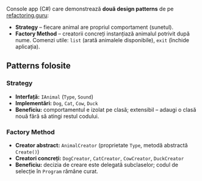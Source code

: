 Console app (C#) care demonstrează **două design patterns** de pe [refactoring.guru](https://refactoring.guru/design-patterns):
- **Strategy** – fiecare animal are propriul comportament (sunetul).
- **Factory Method** – creatorii concreți instanțiază animalul potrivit după nume.
Comenzi utile: `list` (arată animalele disponibile), `exit` (închide aplicația).

## Patterns folosite

### Strategy
- **Interfață:** `IAnimal` (`Type`, `Sound`)
- **Implementări:** `Dog`, `Cat`, `Cow`, `Duck`
- **Beneficiu:** comportamentul e izolat pe clasă; extensibil – adaugi o clasă nouă fără să atingi restul codului.

### Factory Method
- **Creator abstract:** `AnimalCreator` (proprietate `Type`, metodă abstractă `Create()`)
- **Creatori concreți:** `DogCreator`, `CatCreator`, `CowCreator`, `DuckCreator`
- **Beneficiu:** decizia de creare este delegată subclaselor; codul de selecție în `Program` rămâne curat.
